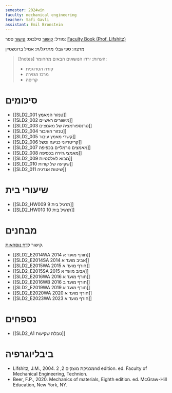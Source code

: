 ```yaml
---
semester: 2024win
faculty: mechanical engineering
teacher: Safi Gavli
assistant: Emil Bronstein
---
```


מודל: [קישור](https://moodle2324.technion.ac.il/course/view.php?id=135)
סילבוס: [קישור](https://moodle2324.technion.ac.il/mod/forum/discuss.php?d=1765)
ספר: [Faculty Book (Prof. Lifshitz)](https://moodle2324.technion.ac.il/mod/resource/view.php?id=29290)

מרצה: ספי גבלי
מתרגל/ת: אמיל ברונשטיין

>[!notes] הערות: 
 >ירדו הנושאים הבאים מהחומר:
 >- קורה הטרוגנית
 >- מרכז הגזירה
 >- קריסה
 
# סיכומים
- [[SLD2_001 טנזור המאמץ]]
- [[SLD2_002 מישורים ראשיים]]
- [[SLD2_003 טרנספורמציה של מאמצים]]
- [[SLD2_004 טנזור העיבור]]
- [[SLD2_005 קשרי מאמץ עיבור]]
- [[SLD2_006 קריטריוני כניעה וכשל]]
- [[SLD2_007 מאמצים נורמליים בכפיפה]]
- [[SLD2_008 מאמצי גזירה בכפיפה]]
- [[SLD2_009 מבוא לאלסטיות]]
- [[SLD2_010 שקיעה של קורות]]
- [[SLD2_011 שיטות אנרגיה]]

# שיעורי בית
- [[SLD2_HW009 תרגיל בית 9]]
- [[SLD2_HW010 תרגיל בית 10]]

# מבחנים
קישור ל[דף נוסחאות](https://www.overleaf.com/read/mjcgtzmvqvvw#0904ad).

- [[SLD2_E2014WA 2014 חורף מועד א]]
- [[SLD2_E2014SA 2014 אביב מועד א]]
- [[SLD2_E2015WA 2015 חורף מועד א]]
- [[SLD2_E2015SA 2015 אביב מועד א]]
- [[SLD2_E2016WA 2016 חורף מועד א]]
- [[SLD2_E2016WB 2016 חורף מועד ב]]
- [[SLD2_E2019WA 2019 חורף מועד א]]
- [[SLD2_E2020WA 2020 חורף מועד א]]
- [[SLD2_E2023WA 2023 חורף מועד א]]

# נספחים

- [[SLD2_A1 טבלת שקיעות]]

# ביבליוגרפיה
- Lifshitz, J.M., 2004. מכניקת מוצקים 2, 2nd edition. ed. Faculty of Mechanical Engineering, Technion.
- Beer, F.P., 2020. Mechanics of materials, Eighth edition. ed. McGraw-Hill Education, New York, NY.